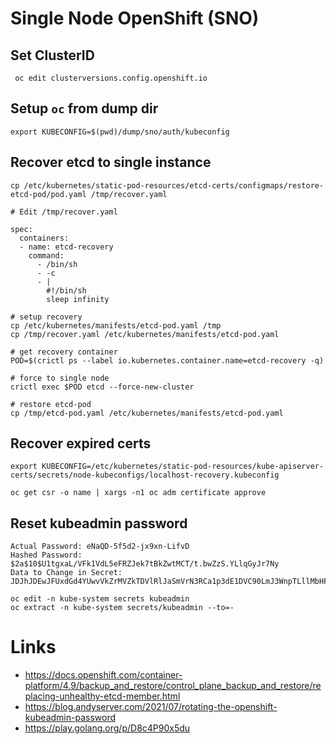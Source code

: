 # Single Node OpenShift (SNO)

## Set ClusterID
```
 oc edit clusterversions.config.openshift.io
```

## Setup `oc` from dump dir
```
export KUBECONFIG=$(pwd)/dump/sno/auth/kubeconfig
```

## Recover etcd to single instance
```
cp /etc/kubernetes/static-pod-resources/etcd-certs/configmaps/restore-etcd-pod/pod.yaml /tmp/recover.yaml

# Edit /tmp/recover.yaml
```

```
spec:
  containers:
  - name: etcd-recovery
    command:
      - /bin/sh
      - -c
      - |
        #!/bin/sh
        sleep infinity
```

```
# setup recovery
cp /etc/kubernetes/manifests/etcd-pod.yaml /tmp
cp /tmp/recover.yaml /etc/kubernetes/manifests/etcd-pod.yaml

# get recovery container
POD=$(crictl ps --label io.kubernetes.container.name=etcd-recovery -q)

# force to single node
crictl exec $POD etcd --force-new-cluster

# restore etcd-pod
cp /tmp/etcd-pod.yaml /etc/kubernetes/manifests/etcd-pod.yaml
```

## Recover expired certs
```
export KUBECONFIG=/etc/kubernetes/static-pod-resources/kube-apiserver-certs/secrets/node-kubeconfigs/localhost-recovery.kubeconfig

oc get csr -o name | xargs -n1 oc adm certificate approve
```

## Reset kubeadmin password
```
Actual Password: eNaQD-5f5d2-jx9xn-LifvD
Hashed Password: $2a$10$U1tgxaL/VFk1VdL5eFRZJek7tBkZwtMCT/t.bwZzS.YLlqGyJr7Ny
Data to Change in Secret: JDJhJDEwJFUxdGd4YUwvVkZrMVZkTDVlRlJaSmVrN3RCa1p3dE1DVC90LmJ3WnpTLllMbHFHeUpyN055
```
```
oc edit -n kube-system secrets kubeadmin
oc extract -n kube-system secrets/kubeadmin --to=-
```

# Links
- https://docs.openshift.com/container-platform/4.9/backup_and_restore/control_plane_backup_and_restore/replacing-unhealthy-etcd-member.html
- https://blog.andyserver.com/2021/07/rotating-the-openshift-kubeadmin-password
- https://play.golang.org/p/D8c4P90x5du
